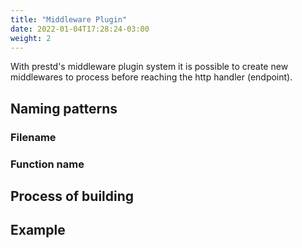 ```yaml
---
title: "Middleware Plugin"
date: 2022-01-04T17:28:24-03:00
weight: 2
---
```


With prestd's middleware plugin system it is possible to create new middlewares to process before reaching the http handler (endpoint).


## Naming patterns


### Filename


### Function name


## Process of building


## Example

